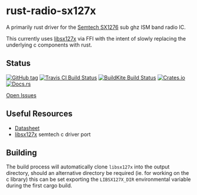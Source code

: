 # rust-radio-sx127x

A primarily rust driver for the [Semtech SX1276](https://www.semtech.com/products/wireless-rf/lora-transceivers/rohs-compliant/SX1276) sub ghz ISM band radio IC. 

This currently uses [libsx127x](https://github.com/ryankurte/libsx127x) via FFI with the intent of slowly replacing the underlying c components with rust.


## Status

[![GitHub tag](https://img.shields.io/github/tag/ryankurte/rust-radio-sx127x.svg)](https://github.com/ryankurte/rust-radio-sx127x)
[![Travis CI Build Status](https://travis-ci.com/ryankurte/rust-radio-sx127x.svg?token=s4CML2iJ2hd54vvqz5FP&branch=master)](https://travis-ci.com/ryankurte/rust-radio-sx127x)
[![BuildKite Build Status](https://badge.buildkite.com/e104ee3bdc9521bc3cd74ab1de43f984bab5da1327549c35e8.svg)](https://buildkite.com/ryankurte/rust-radio-sx127x)
[![Crates.io](https://img.shields.io/crates/v/radio-sx127x.svg)](https://crates.io/crates/radio-sx127x)
[![Docs.rs](https://docs.rs/radio-sx127x/badge.svg)](https://docs.rs/radio-sx127x)

[Open Issues](https://github.com/ryankurte/rust-radio-sx127x/issues)


## Useful Resources
- [Datasheet](https://www.semtech.com/uploads/documents/DS_SX1276-7-8-9_W_APP_V6.pdf)
- [libsx127x](https://github.com/ryankurte/libsx127x) semtech c driver port


## Building

The build process will automatically clone `libsx127x` into the output directory, should an alternative directory be required (ie. for working on the c library) this can be set exporting the `LIBSX127X_DIR` environmental variable during the first cargo build.



